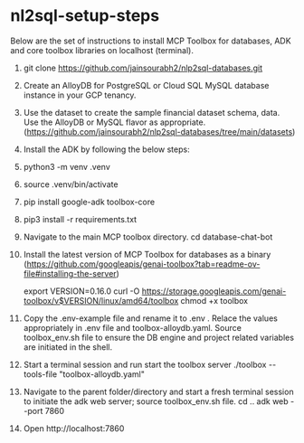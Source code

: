 # nl2sql-setup-steps

Below are the set of instructions to install MCP Toolbox for databases, ADK and core toolbox libraries on localhost (terminal).

1. git clone https://github.com/jainsourabh2/nlp2sql-databases.git

2. Create an AlloyDB for PostgreSQL or Cloud SQL MySQL database instance in your GCP tenancy.

3. Use the dataset to create the sample financial dataset schema, data. Use the AlloyDB or MySQL flavor as appropriate. (https://github.com/jainsourabh2/nlp2sql-databases/tree/main/datasets)

4. Install the ADK by following the below steps:

5. python3 -m venv .venv

6. source .venv/bin/activate

7. pip install google-adk toolbox-core
 
8. pip3 install -r requirements.txt

9. Navigate to the main MCP toolbox directory.
    cd database-chat-bot

11. Install the latest version of MCP Toolbox for databases as a binary (https://github.com/googleapis/genai-toolbox?tab=readme-ov-file#installing-the-server)

    export VERSION=0.16.0
    curl -O https://storage.googleapis.com/genai-toolbox/v$VERSION/linux/amd64/toolbox
    chmod +x toolbox

12. Copy the .env-example file and rename it to .env . Relace the values appropriately in .env file and toolbox-alloydb.yaml.
    Source toolbox_env.sh file to ensure the DB engine and project related variables are initiated in the shell.

13. Start a terminal session and run start the toolbox server
      ./toolbox --tools-file "toolbox-alloydb.yaml"

15. Navigate to the parent folder/directory and start a fresh terminal session to initiate the adk web server; source toolbox_env.sh file.
      cd ..
      adk web --port 7860

16. Open http://localhost:7860
